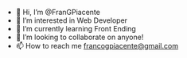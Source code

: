 - 👋 Hi, I’m @FranGPiacente
- 👀 I’m interested in Web Developer
- 🌱 I’m currently learning Front Ending
- 💞️ I’m looking to collaborate on anyone!
- 📫 How to reach me francogpiacente@gmail.com
